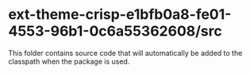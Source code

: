 # ext-theme-crisp-e1bfb0a8-fe01-4553-96b1-0c6a55362608/src

This folder contains source code that will automatically be added to the classpath when
the package is used.
